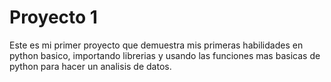 # Proyecto 1
Este es mi primer proyecto que demuestra mis primeras habilidades en python basico, importando librerias y usando las funciones mas basicas de python para hacer un analisis de datos.
